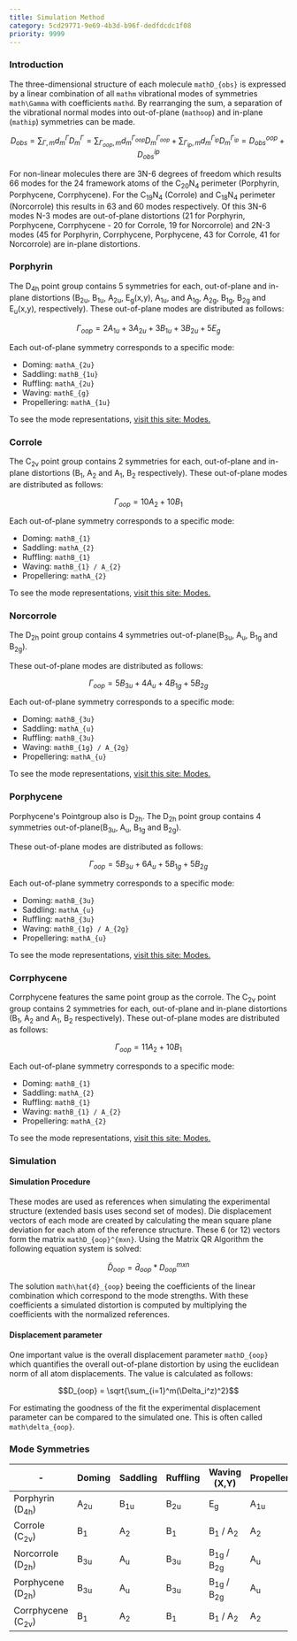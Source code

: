 ```yaml
---
title: Simulation Method
category: 5cd29771-9e69-4b3d-b96f-dedfdcdc1f08
priority: 9999
---
```

### Introduction

The three-dimensional structure of each molecule `mathD_{obs}` is expressed by a linear combination of all `mathm` vibrational modes of symmetries `math\Gamma` with coefficients `mathd`. By rearranging the sum, a separation of the vibrational normal modes into out-of-plane (`mathoop`) and in-plane (`mathip`) symmetries can be made.

```math
D_{obs} = \sum_{\Gamma,m}d_m^{\Gamma} D_m^{\Gamma} = \sum_{\Gamma_{oop},m}d_m^{\Gamma_{oop}} D_m^{\Gamma_{oop}} + \sum_{\Gamma_{ip},m}d_m^{\Gamma_{ip}} D_m^{\Gamma_{ip}} = D_{obs}^{oop} + D_{obs}^{ip}
```
For non-linear molecules there are 3N-6 degrees of freedom which results 66 modes for the 24 framework atoms of the C<sub>20</sub>N<sub>4</sub> perimeter (Porphyrin, Porphycene, Corrphycene). For the C<sub>19</sub>N<sub>4</sub> (Corrole) and C<sub>18</sub>N<sub>4</sub> perimeter (Norcorrole) this results in 63 and 60 modes respectively. Of this 3N-6 modes N-3 modes are out-of-plane distortions (21 for Porphyrin, Porphycene, Corrphycene - 20 for Corrole, 19 for Norcorrole) and 2N-3 modes (45 for Porphyrin, Corrphycene, Porphycene, 43 for Corrole, 41 for Norcorrole) are in-plane distortions. 

### Porphyrin
The D<sub>4h</sub> point group contains 5 symmetries for each, out-of-plane and in-plane distortions (B<sub>2u</sub>, B<sub>1u</sub>, A<sub>2u</sub>, E<sub>g</sub>(x,y), A<sub>1u</sub>, and A<sub>1g</sub>, A<sub>2g</sub>, B<sub>1g</sub>, B<sub>2g</sub> and E<sub>u</sub>(x,y), respectively). These out-of-plane modes are distributed as follows:
```math
\Gamma_{oop} = 2A_{1u} + 3A_{2u}+3B_{1u}+3B_{2u}+5E_{g}
```
Each out-of-plane symmetry corresponds to a specific mode:
* Doming: `mathA_{2u}`
* Saddling: `mathB_{1u}`
* Ruffling: `mathA_{2u}`
* Waving: `mathE_{g}`
* Propellering: `mathA_{1u}`

To see the mode representations, [visit this site: Modes.](/docs/modes#porphyrin)

### Corrole
The C<sub>2v</sub> point group contains 2 symmetries for each, out-of-plane and in-plane distortions (B<sub>1</sub>, A<sub>2</sub> and A<sub>1</sub>, B<sub>2</sub> respectively). These out-of-plane modes are distributed as follows:
```math
\Gamma_{oop} = 10A_{2} + 10B_{1}
```
Each out-of-plane symmetry corresponds to a specific mode:
* Doming: `mathB_{1}`
* Saddling: `mathA_{2}`
* Ruffling: `mathB_{1}`
* Waving: `mathB_{1} / A_{2}`
* Propellering: `mathA_{2}`

To see the mode representations, [visit this site: Modes.](/docs/modes#corrole)

### Norcorrole
The D<sub>2h</sub> point group contains 4 symmetries out-of-plane(B<sub>3u</sub>, A<sub>u</sub>, B<sub>1g</sub> and B<sub>2g</sub>).

These out-of-plane modes are distributed as follows:
```math
\Gamma_{oop} = 5B_{3u} + 4A_u + 4B_{1g} + 5B_{2g}
```

Each out-of-plane symmetry corresponds to a specific mode:
* Doming: `mathB_{3u}`
* Saddling: `mathA_{u}`
* Ruffling: `mathB_{3u}`
* Waving: `mathB_{1g} / A_{2g}`
* Propellering: `mathA_{u}`

To see the mode representations, [visit this site: Modes.](/docs/modes#norcorrole)

### Porphycene
Porphycene's Pointgroup also is D<sub>2h</sub>. The D<sub>2h</sub> point group contains 4 symmetries out-of-plane(B<sub>3u</sub>, A<sub>u</sub>, B<sub>1g</sub> and B<sub>2g</sub>).

These out-of-plane modes are distributed as follows:
```math
\Gamma_{oop} = 5B_{3u} + 6A_u + 5B_{1g} + 5B_{2g}
```

Each out-of-plane symmetry corresponds to a specific mode:
* Doming: `mathB_{3u}`
* Saddling: `mathA_{u}`
* Ruffling: `mathB_{3u}`
* Waving: `mathB_{1g} / A_{2g}`
* Propellering: `mathA_{u}`

To see the mode representations, [visit this site: Modes.](/docs/modes#porphycene)

### Corrphycene
Corrphycene features the same point group as the corrole. The C<sub>2v</sub> point group contains 2 symmetries for each, out-of-plane and in-plane distortions (B<sub>1</sub>, A<sub>2</sub> and A<sub>1</sub>, B<sub>2</sub> respectively). These out-of-plane modes are distributed as follows:
```math
\Gamma_{oop} = 11A_{2} + 10B_{1}
```
Each out-of-plane symmetry corresponds to a specific mode:
* Doming: `mathB_{1}`
* Saddling: `mathA_{2}`
* Ruffling: `mathB_{1}`
* Waving: `mathB_{1} / A_{2}`
* Propellering: `mathA_{2}`

To see the mode representations, [visit this site: Modes.](/docs/modes#corrphycene)

### Simulation
#### Simulation Procedure
These modes are used as references when simulating the experimental structure (extended basis uses second set of modes). Die displacement vectors of each mode are created by calculating the mean square plane deviation for each atom of the reference structure. These 6 (or 12) vectors form the matrix `mathD_{oop}^{mxn}`. Using the Matrix QR Algorithm the following equation system is solved:
```math
\hat{D}_{oop} = \hat{d}_{oop} * D_{oop}^{mxn}
```
The solution `math\hat{d}_{oop}` beeing the coefficients of the linear combination which correspond to the mode strengths. With these coefficients a simulated distortion is computed by multiplying the coefficients with the normalized references.

#### Displacement parameter
One important value is the overall displacement parameter `mathD_{oop}` which quantifies the overall out-of-plane distortion by using the euclidean norm of all atom displacements. The value is calculated as follows:
```math
D_{oop} = \sqrt{\sum_{i=1}^m(\Delta_i^z)^2}
```
For estimating the goodness of the fit the experimental displacement parameter can be compared to the simulated one. This is often called `math\delta_{oop}`.

### Mode Symmetries

|-|Doming|Saddling|Ruffling|Waving (X,Y)|Propellering|
|---|---|---|---|---|---|
|Porphyrin (D<sub>4h</sub>)|A<sub>2u</sub>|B<sub>1u</sub>|B<sub>2u</sub>|E<sub>g</sub>|A<sub>1u</sub>|
|Corrole (C<sub>2v</sub>)|B<sub>1</sub>|A<sub>2</sub>|B<sub>1</sub>|B<sub>1</sub> / A<sub>2</sub>|A<sub>2</sub>|
|Norcorrole (D<sub>2h</sub>)|B<sub>3u</sub>|A<sub>u</sub>|B<sub>3u</sub>|B<sub>1g</sub> / B<sub>2g</sub>|A<sub>u</sub>|
|Porphycene (D<sub>2h</sub>)|B<sub>3u</sub>|A<sub>u</sub>|B<sub>3u</sub>|B<sub>1g</sub> / B<sub>2g</sub>|A<sub>u</sub>|
|Corrphycene (C<sub>2v</sub>)|B<sub>1</sub>|A<sub>2</sub>|B<sub>1</sub>|B<sub>1</sub> / A<sub>2</sub>|A<sub>2</sub>|